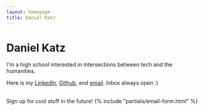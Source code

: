 ```yaml
---
layout: homepage
title: Daniel Katz
---
```


# Daniel Katz

I'm a high school interested in intersections between tech and the humanities.

Here is my [LinkedIn](https://www.linkedin.com/in/danielkatz03/), [Github](https://github.com/Quadr0), and [email](mailto:katz.daniel.03@gmail.com). Inbox always open :)

<br>
Sign up for cool stuff in the future!
{% include "partials/email-form.html" %}
